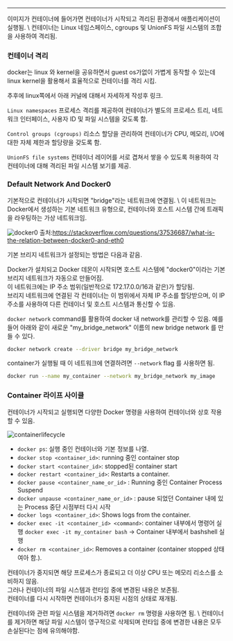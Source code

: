 ***

이미지가 컨테이너에 들어가면 컨테이너가 시작되고 격리된 환경에서 애플리케이션이 실행됨. \ 
컨테이너는 Linux 네임스페이스, cgroups 및 UnionFS 파일 시스템의 조합을 사용하여 격리됨.

### 컨테이너 격리

docker는 linux 와 kernel을 공유하면서 guest os가없이 가볍게 동작할 수 있는데 linux kernel을 활용해서 효율적으로 컨테이너를 격리 시킴.

추후에 linux쪽에서 아래 커널에 대해서 자세하게 작성후 링크. 

`Linux namespaces`
프로세스 격리를 제공하여 컨테이너가 별도의 프로세스 트리, 네트워크 인터페이스, 사용자 ID 및 파일 시스템을 갖도록 함.

`Control groups (cgroups)`
리소스 할당을 관리하여 컨테이너가 CPU, 메모리, I/O에 대한 자체 제한과 할당량을 갖도록 함.

`UnionFS file systems`
컨테이너 레이어를 서로 겹쳐서 쌓을 수 있도록 허용하여 각 컨테이너에 대해 격리된 파일 시스템 보기를 제공.

### Default Network And Docker0

기본적으로 컨테이너가 시작되면 "bridge"라는 네트워크에 연결됨. \ 
이 네트워크는 Docker에서 생성하는 기본 네트워크 유형으로, 컨테이너와 호스트 시스템 간에 트래픽을 라우팅하는 가상 네트워크임.

![docker0](https://user-images.githubusercontent.com/61622657/226511018-31a2d495-108d-49a6-915d-ad340d4e9091.png)
출처:https://stackoverflow.com/questions/37536687/what-is-the-relation-between-docker0-and-eth0

기본 브리지 네트워크가 설정되는 방법은 다음과 같음.

Docker가 설치되고 Docker 데몬이 시작되면 호스트 시스템에 "docker0"이라는 기본 브리지 네트워크가 자동으로 만들어짐. \
이 네트워크에는 IP 주소 범위(일반적으로 172.17.0.0/16과 같은)가 할당됨. \
브리지 네트워크에 연결된 각 컨테이너는 이 범위에서 자체 IP 주소를 할당받으며, 이 IP 주소를 사용하여 다른 컨테이너 및 호스트 시스템과 통신할 수 있음.

 `docker network` command를 활용하여 docker 내 network를 관리할 수 있음.
예를들어 아래와 같이 새로운  "my_bridge_network" 이름의 new bridge network 를 만들 수 있다.

```bash
docker network create --driver bridge my_bridge_network
```

container가 실행될 때 이 네트워크에 연결하려면 `--network` flag 를 사용하면 됨.

```bash
docker run --name my_container --network my_bridge_network my_image
```

### Container 라이프 사이클

컨테이너가 시작되고 실행되면 다양한 Docker 명령을 사용하여 컨테이너와 상호 작용할 수 있음.

![containerlifecycle](https://user-images.githubusercontent.com/61622657/226511264-7071cf27-9d04-4ce9-b21d-d896cb4c61af.png)


-   `docker ps`: 실행 중인 컨테이너와 기본 정보를 나열.
-   `docker stop <container_id>`: running 중인 container stop
-   `docker start <container_id>`: stopped된 container start
-   `docker restart <container_id>`: Restarts a container.
-   `docker pause <container_name_or_id>` : Running 중인 Container Process Suspend
-   `docker unpause <container_name_or_id>` : pause 되었던 Container 내에 있는 Process 중단 시점부터 다시 시작
-   `docker logs <container_id>`: Shows logs from the container.
-   `docker exec -it <container_id> <command>`: container 내부에서 명령어 실행
  `docker exec -it my_container bash` -> Container 내부에서 bashshell 실행
-   `docker rm <container_id>`: Removes a container (container stopped 상태여아 함.).

컨테이너가 중지되면 해당 프로세스가 종료되고 더 이상 CPU 또는 메모리 리소스를 소비하지 않음. \
그러나 컨테이너의 파일 시스템과 런타임 중에 변경된 내용은 보존됨. \
컨테이너를 다시 시작하면 컨테이너가 중지된 시점의 상태로 재개됨.

컨테이너와 관련 파일 시스템을 제거하려면 `docker rm` 명령을 사용하면 됨. \ 
컨테이너를 제거하면 해당 파일 시스템이 영구적으로 삭제되며 런타임 중에 변경한 내용은 모두 손실된다는 점에 유의해야함. 